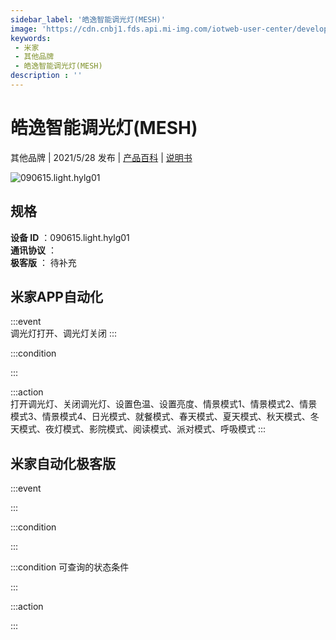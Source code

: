 ```yaml
---
sidebar_label: '皓逸智能调光灯(MESH)'
image: 'https://cdn.cnbj1.fds.api.mi-img.com/iotweb-user-center/developer_1679047958926fGQPBLKi.png?GalaxyAccessKeyId=AKVGLQWBOVIRQ3XLEW&Expires=9223372036854775807&Signature=H5ewkJjSZ04pfL3D5tpskksj9bo='
keywords: 
 - 米家
 - 其他品牌
 - 皓逸智能调光灯(MESH)
description : ''
---
```

# 皓逸智能调光灯(MESH)

其他品牌 | 2021/5/28 发布 | [产品百科](https://home.mi.com/webapp/content/baike/product/index.html?model=090615.light.hylg01/) | [说明书](https://home.mi.com/views/introduction.html?model=090615.light.hylg01&region=cn)

![090615.light.hylg01](https://cdn.cnbj1.fds.api.mi-img.com/iotweb-user-center/developer_1679047958926fGQPBLKi.png?GalaxyAccessKeyId=AKVGLQWBOVIRQ3XLEW&Expires=9223372036854775807&Signature=H5ewkJjSZ04pfL3D5tpskksj9bo=)

## 规格  
> 
**设备 ID** ：090615.light.hylg01  
**通讯协议** ：  
**极客版**  ： 待补充 


## 米家APP自动化  

:::event  
调光灯打开、调光灯关闭
:::

:::condition  

:::

:::action   
打开调光灯、关闭调光灯、设置色温、设置亮度、情景模式1、情景模式2、情景模式3、情景模式4、日光模式、就餐模式、春天模式、夏天模式、秋天模式、冬天模式、夜灯模式、影院模式、阅读模式、派对模式、呼吸模式
:::

## 米家自动化极客版  

:::event  

:::

:::condition  

:::

:::condition 可查询的状态条件  

:::

:::action  

:::

        
